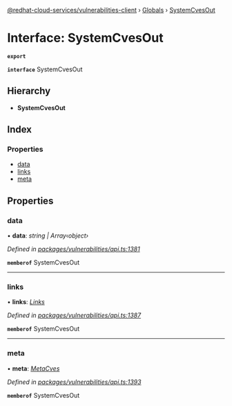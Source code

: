 [@redhat-cloud-services/vulnerabilities-client](../README.md) › [Globals](../globals.md) › [SystemCvesOut](systemcvesout.md)

# Interface: SystemCvesOut

**`export`** 

**`interface`** SystemCvesOut

## Hierarchy

* **SystemCvesOut**

## Index

### Properties

* [data](systemcvesout.md#data)
* [links](systemcvesout.md#links)
* [meta](systemcvesout.md#meta)

## Properties

###  data

• **data**: *string | Array‹object›*

*Defined in [packages/vulnerabilities/api.ts:1381](https://github.com/leSamo/javascript-clients/blob/master/packages/vulnerabilities/api.ts#L1381)*

**`memberof`** SystemCvesOut

___

###  links

• **links**: *[Links](links.md)*

*Defined in [packages/vulnerabilities/api.ts:1387](https://github.com/leSamo/javascript-clients/blob/master/packages/vulnerabilities/api.ts#L1387)*

**`memberof`** SystemCvesOut

___

###  meta

• **meta**: *[MetaCves](metacves.md)*

*Defined in [packages/vulnerabilities/api.ts:1393](https://github.com/leSamo/javascript-clients/blob/master/packages/vulnerabilities/api.ts#L1393)*

**`memberof`** SystemCvesOut
